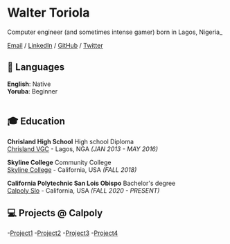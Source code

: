 # Walter Toriola

Computer engineer (and sometimes intense gamer) born in Lagos, Nigeria_ <br>

[Email](mailto:wtoriola@calpoly.edu) / [LinkedIn](https://www.linkedin.com/in/walter-toriola-8849151b1/) / [GitHub](https://github.com/Walter909) / [Twitter](https://twitter.com/walter_tori11) 

## 💬 Languages

**English**: Native <br>
**Yoruba**: Beginner
<br><br>
## 🎓 Education

**Chrisland High School** High school Diploma<br>
[Chrisland VGC](https://chrislandschools.org/) - Lagos, NGA _(JAN 2013 - MAY 2016)_ <br>

**Skyline College** Community College<br>
[Skyline College](https://www.skylinecollege.edu/) - California, USA _(FALL 2018)_

**California Polytechnic San Lois Obispo** Bachelor's degree<br>
[Calpoly Slo](https://www.calpoly.edu/) - California, USA _(FALL 2020 - PRESENT)_

## 💻 Projects @ Calpoly
-[Project1](https://github.com/CPE202-Johnson/project1-Walter909/blob/main/ass1.md)
-[Project2](https://github.com/CPE202-Johnson/project2-Walter909/blob/main/ass2.md)
-[Project3](https://github.com/CPE202-Johnson/project3-Walter909/blob/main/ass3a.md)
-[Project4](https://github.com/CPE202-Johnson/project4-Walter909/blob/main/ass4.md)
<br>
